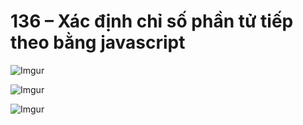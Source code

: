 # 136 – Xác định chỉ số phần tử tiếp theo bằng javascript

![Imgur](https://i.imgur.com/H57nw2K.png)  

![Imgur](https://i.imgur.com/ASxweUG.png)  

![Imgur](https://i.imgur.com/h9tiTJ4.png) 